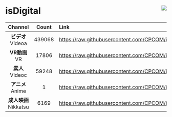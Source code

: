 # isDigital <img align="right" src="https://img.shields.io/github/last-commit/CPCOM/isDigital"/>  
  
| Channel | Count | Link |  
| :-----: | :---: | :--- |  
|**ビデオ**<br />Videoa | 439068 | https://raw.githubusercontent.com/CPCOM/isDigital/main/Videoa.txt |  
|**VR動画**<br />VR | 17806 | https://raw.githubusercontent.com/CPCOM/isDigital/main/VR.txt |  
|**素人**<br />Videoc | 59248 | https://raw.githubusercontent.com/CPCOM/isDigital/main/Videoc.txt |  
|**アニメ**<br />Anime | 1 | https://raw.githubusercontent.com/CPCOM/isDigital/main/Anime.txt |  
|**成人映画**<br />Nikkatsu | 6169 | https://raw.githubusercontent.com/CPCOM/isDigital/main/Nikkatsu.txt |  